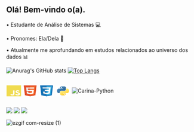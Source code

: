 ## Olá! Bem-vindo o(a).

• Estudante de Análise de Sistemas 💻

• Pronomes: Ela/Dela 👩

• Atualmente me aprofundando em estudos relacionados ao universo dos dados 📊






  ![Anurag's GitHub stats](https://github-readme-stats.vercel.app/api?username=carina-altieri&show_icons=true&theme=omni)
  [![Top Langs](https://github-readme-stats.vercel.app/api/top-langs/?username=carina-altieri&layout=pie&show_icons=true&theme=omni)](https://github.com/carina-altieri/github-readme-stats)

 
  

<div style="display: inline_block"><br>
  <img align="center" alt="Carina-Js" height="30" width="40" src="https://raw.githubusercontent.com/devicons/devicon/master/icons/javascript/javascript-plain.svg">
  <img align="center" alt="Carina-HTML" height="30" width="40" src="https://raw.githubusercontent.com/devicons/devicon/master/icons/html5/html5-original.svg">
  <img align="center" alt="Carina-CSS" height="30" width="40" src="https://raw.githubusercontent.com/devicons/devicon/master/icons/css3/css3-original.svg">
  <img align="center" alt="Carina-Python" height="30" width="40" src="https://raw.githubusercontent.com/devicons/devicon/master/icons/python/python-original.svg">
  <img align="center" alt="Carina-Python" height="30" width="40" src="https://cdn.jsdelivr.net/gh/devicons/devicon@latest/icons/postgresql/postgresql-original.svg">
          
 
</div>

  
  ##
 
<div></div> 
  <a href="https://instagram.com/o.carinaoftime" target="_blank"><img src="https://img.shields.io/badge/-Instagram-%23E4405F?style=for-the-badge&logo=instagram&logoColor=white" target="_blank"></a>
  <a href = "mailto:altiericarinarc@gmail.com"><img src="https://img.shields.io/badge/-Gmail-%23333?style=for-the-badge&logo=gmail&logoColor=white" target="_blank"></a>
  <a href= "https://www.linkedin.com/in/carina-altieri-955081160/" target="_blank"><img src="https://img.shields.io/badge/-LinkedIn-%230077B5?style=for-the-badge&logo=linkedin&logoColor=white" target="_blank"></a>  
  
</div>



![ezgif com-resize (1)](https://github.com/carina-altieri/carina-altieri/assets/147737907/fc6da7d6-1ad8-49fb-8b67-112707060cfd)
